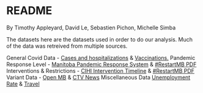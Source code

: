 # README

By Timothy Appleyard, David Le, Sebastien Pichon, Michelle Simba

The datasets here are the datasets used in order to do our analysis. Much of the data was retreived from multiple sources.

General Covid Data -  [Cases and hospitalizations](https://geoportal.gov.mb.ca/datasets/manitoba::manitoba-covid-19-daily-cases-and-hospitalizations-historical/about) & [Vaccinations.](https://geoportal.gov.mb.ca/datasets/manitoba::manitoba-covid-19-vaccinations-daily-statistics/about)
Pandemic Response Level - [Manitoba Pandemic Response System](https://www.gov.mb.ca/covid19/prs/index.html) & [#RestartMB PDF](https://www.gov.mb.ca/asset_library/en/restartmb/pandemic_response_system.pdf)
Interventions & Restrictions - [CIHI Intervention Timeline](https://www.cihi.ca/en/covid-19-intervention-timeline-in-canada) & [#RestartMB PDF](https://www.gov.mb.ca/asset_library/en/restartmb/pandemic_response_system.pdf) 
Variant Data - [Open MB](https://geoportal.gov.mb.ca/datasets/manitoba-covid-19-variant-of-concern-cases/about) & [CTV News](https://winnipeg.ctvnews.ca/the-covid-19-variant-of-concern-cases-in-manitoba-1.5428185)
Miscellaneous Data [Unemployment Rate](https://www150.statcan.gc.ca/n1/daily-quotidien/211105/dq211105a-eng.htm#:~:text=%25%20to%200.8%25.-,Unemployment%20rate%20declines%20for%20the%20fifth%20consecutive%20month,to%201%2C366%2C000%20in%20October%202021.) & [Travel](https://www150.statcan.gc.ca/t1/tbl1/en/tv.action?pid=2410000501&pickMembers%5B0%5D=1.1&cubeTimeFrame.startMonth=03&cubeTimeFrame.startYear=2020&cubeTimeFrame.endMonth=08&cubeTimeFrame.endYear=2021&referencePeriods=20200301%2C20210801)
